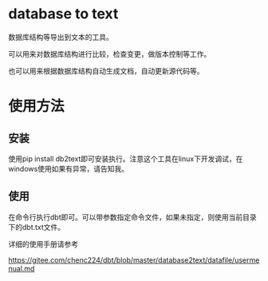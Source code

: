# database to text

数据库结构等导出到文本的工具。

可以用来对数据库结构进行比较，检查变更，做版本控制等工作。

也可以用来根据数据库结构自动生成文档，自动更新源代码等。

# 使用方法

## 安装

使用pip install db2text即可安装执行。注意这个工具在linux下开发调试，在windows使用如果有异常，请告知我。

## 使用

在命令行执行dbt即可。可以带参数指定命令文件，如果未指定，则使用当前目录下的dbt.txt文件。

详细的使用手册请参考

https://gitee.com/chenc224/dbt/blob/master/database2text/datafile/usermenual.md

